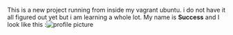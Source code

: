 This is a new project running from inside my vagrant ubuntu. i do not have it all figured out yet but i am learning a whole lot. My name is **Success** and I look like this :![profile picture](https://drive.google.com/file/d/1ITJhgFY2P47vDQp8w2xUdiXzp-uhWuXe/view?usp=sharing)
